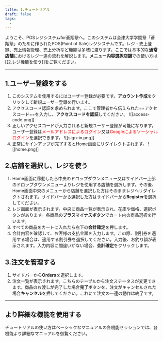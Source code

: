 ```yaml
---
title: 1.チュートリアル
draft: false
tags:
  -
---
```

ようこそ、POSレジシステムfor蒼翔祭へ。このシステムは会津大学学園祭「蒼翔祭」のために作られたPOS(Point of Sale)レジシステムです。レジ・売上登録、売上情報管理、売上分析など機能は多岐に渡ります。ここでは基本的な**通常店舗**におけるレジ一連の流れを解説します。**メニュー内容選択店舗**での使い方は[[2.レジ機能を使う]]をご覧ください。

---
## 1.ユーザー登録をする
1. このシステムを使用するにはユーザー登録が必要です。**アカウント作成**をクリックして新規ユーザー登録を行います。
2. アクセスコード認証を求められます。ここで管理者から伝えられた==アクセスコード==を入力し、**アクセスコードを認証**してください。
![[access-code.png]]
3. 正しいアクセスコードが入力されると新規ユーザー登録が可能になります。ユーザー登録は<font color="#ff0000">メールアドレスによるログイン</font>又は<font color="#ff0000">Googleによるソーシャルログイン</font>を選択できます。
![[sign-in.png]]
4. 正常にサインアップが完了するとHome画面にリダイレクトされます。
![[home.png]]

## 2.店舗を選択し、レジを使う
1. Home画面に移動したら中央のドロップダウンメニュー又はサイドバー上部のドロップダウンメニューよりレジを使用する店舗を選択します。その後、Home画面中央のメニューから店舗を選択した方はそのままレジへリダイレクトされます。サイドバーから選択した方はサイドバーから**Register**を選択してください。
2. レジ画面が表示されます。中央に商品一覧が表示され、在庫や価格、選択ボタンがあります。各商品の**プラスマイナスボタン**でカート内の商品選択を行います。
3. すべての商品をカートに入れたら右下の**会計確定**を押します。
4. 会計内容を確認して、お客様の支払金額を入力します。この際、割引券を適用する場合は、適用する割引券を選択してください。入力後、お釣り額が表示されます。入力内容に間違いがない場合、**会計確定**をクリックします。

## 3.注文を管理する
1. サイドバーから**Orders**を選択します。
2. 注文一覧が表示されます。こちらのテーブルから注文ステータスが変更できます。商品のお渡しが完了した場合**完了**ボタンを、注文がキャンセルされた場合**キャンセル**を押してください。これにて注文の一連の動作は終了です。

---
## より詳細な機能を使用する
チュートリアルの使い方はベーシックなマニュアルの各機能セッションでは、各機能より詳細なマニュアルを御覧ください。　